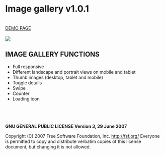 # Image gallery v1.0.1

<br />
<a href="https://zsoltkiraly.com/developments/image-gallery/" target="_blank">DEMO PAGE</a><br /><br />

<img src="http://zsoltkiraly.com/developments/_images/image-gallery-001.jpg">

## IMAGE GALLERY FUNCTIONS

- Full responsive
- Different landscape and portrait views on mobile and tablet
- Thumb images (desktop, tablet and mobile)
- Toggle details
- Swipe
- Counter
- Loading icon

#
<br />

<b>GNU GENERAL PUBLIC LICENSE Version 3, 29 June 2007</b>

Copyright (C) 2007 Free Software Foundation, Inc. <http://fsf.org/>
Everyone is permitted to copy and distribute verbatim copies of this license document, but changing it is not allowed.
